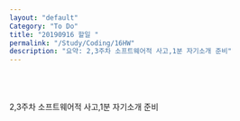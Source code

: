 ```yaml
---
layout: "default"
Category: "To Do"
title: "20190916 할일 "
permalink: "/Study/Coding/16HW"
description: "요약: 2,3주차 소프트웨어적 사고,1분 자기소개 준비"
---
```

<br>
<br>
<br>
2,3주차 소프트웨어적 사고,1분 자기소개 준비
